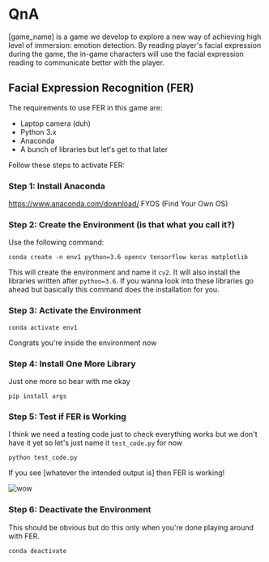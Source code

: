 # QnA
[game_name] is a game we develop to explore a new way of achieving high level of immersion: emotion detection. By reading player's facial expression during the game, the in-game characters will use the facial expression reading to communicate better with the player.

## Facial Expression Recognition (FER)
The requirements to use FER in this game are:
* Laptop camera (duh)
* Python 3.x
* Anaconda
* A bunch of libraries but let's get to that later

Follow these steps to activate FER:

### Step 1: Install Anaconda
https://www.anaconda.com/download/ FYOS (Find Your Own OS)

### Step 2: Create the Environment (is that what you call it?)
Use the following command:

```conda create -n env1 python=3.6 opencv tensorflow keras matplotlib```

This will create the environment and name it `cv2`. It will also install the libraries written after `python=3.6`. If you wanna look into these libraries go ahead but basically this command does the installation for you.

### Step 3: Activate the Environment
```conda activate env1```

Congrats you're inside the environment now

### Step 4: Install One More Library
Just one more so bear with me okay

```pip install args```

### Step 5: Test if FER is Working
I think we need a testing code just to check everything works but we don't have it yet so let's just name it `test_code.py` for now

```python test_code.py```

If you see [whatever the intended output is] then FER is working!

![wow](https://pics.me.me/such-problem-much-fix-very-tech-such-support-wow-2737205.png)


### Step 6: Deactivate the Environment
This should be obvious but do this only when you're done playing around with FER.

```conda deactivate```


